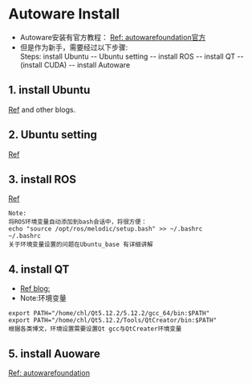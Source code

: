 # Autoware Install

- Autoware安装有官方教程：
[Ref: autowarefoundation官方](https://gitlab.com/autowarefoundation/autoware.ai/autoware/-/wikis/Source-Build)
- 但是作为新手，需要经过以下步骤:<br>
     Steps: install Ubuntu -- Ubuntu setting -- install ROS -- install QT --(install CUDA) -- install Autoware
        
## 1. install Ubuntu 
[Ref](https://www.cnblogs.com/Duane/p/6776302.html) and other blogs.
## 2. Ubuntu setting
[Ref](https://github.com/honlinchen/Autoware_devel_record/blob/master/Ubuntu_base.md)
## 3. install ROS
[Ref](https://github.com/honlinchen/Autoware_devel_record/blob/master/ROS_install.md)
```
Note:
将ROS环境变量自动添加到bash会话中，将很方便：
echo "source /opt/ros/melodic/setup.bash" >> ~/.bashrc
~/.bashrc
关于环境变量设置的问题在Ubuntu_base 有详细讲解
```
## 4. install QT

- [Ref blog:](https://blog.csdn.net/luoffy555/article/details/103251712)
- Note:环境变量
```
export PATH="/home/chl/Qt5.12.2/5.12.2/gcc_64/bin:$PATH"
export PATH="/home/chl/Qt5.12.2/Tools/QtCreator/bin:$PATH"
根据各类博文，环境设置需要设置Qt gcc与QtCreater环境变量
```

## 5. install Auoware
[Ref: autowarefoundation](https://gitlab.com/autowarefoundation/autoware.ai/autoware/-/wikis/Source-Build)

```



```


